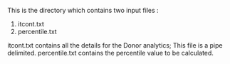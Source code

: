 This is the directory which contains two input files : 
1. itcont.txt
2. percentile.txt

itcont.txt contains all the details for the Donor analytics; This file is a pipe delimited.
percentile.txt contains the percentile value to be calculated.
